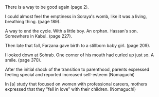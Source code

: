 There is a way to be good again (page 2).

I could almost feel the emptiness in Soraya's womb, like it was a living, breathing thing. (page 189).

A way to end the cycle. With a little boy. An orphan. Hassan's son. Somewhere in Kabul. (page 227).

Then late that fall, Farzana gave birth to a stillborn baby girl. (page 209).

I looked down at Sohrab. One corner of his mouth had curled up just so. A smile. (page 370).

After the initial shock of the transition to parenthood, parents expressed feeling special and reported increased self-esteem (Nomaguchi)

In [a] study that focused on women with professional careers, mothers expressed that they "fell in love" with their children. (Nomaguchi)
